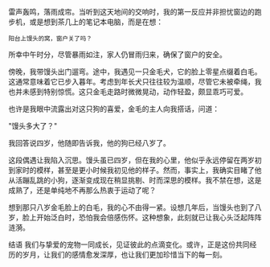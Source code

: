 雷声轰鸣，落雨成帘。当听到这天地间的交响时，我的第一反应并非担忧窗边的跑步机，或是想到茶几上的笔记本电脑，而是在想：

	阳台上馒头的窝，窗户关了吗？

所幸中午时分，尽管暴雨如注，家人仍冒雨归来，确保了窗户的安全。

傍晚，我带馒头出门遛弯。途中，我遇见一只金毛犬，它的脸上零星点缀着白毛。这通常意味着它已步入暮年。考虑到年长犬只往往较为温顺，尽管它未被牵绳，我也并未感到特别惊慌。这只金毛走路时微微晃动，动作轻盈，颇显乖巧可爱。

也许是我眼中流露出对这只狗的喜爱，金毛的主人向我搭话，问道：

"馒头多大了？"

我回答说四岁，他随即告诉我，他的狗已经八岁了。

这段偶遇让我陷入沉思。馒头虽已四岁，但在我的心里，他似乎永远停留在两岁初到家时的模样，甚至是更小时候我初见他的样子。然而，事实上，我确实目睹了他从活蹦乱跳的小狗，逐渐变成现在稍显挑剔、时而深思的模样。我不禁在想，这是成熟了，还是单纯地不再那么热衷于运动了呢？

想到那只八岁金毛脸上的白毛，我的心不由得一紧。设想几年后，当馒头也到了八岁，脸上开始泛白时，恐怕我会倍感伤怀。这种想象，此刻就已让我心头泛起阵阵涟漪。

结语
我们与挚爱的宠物一同成长，见证彼此的点滴变化。或许，正是这份共同经历的岁月，让我们的感情愈发深厚，也让我们更加珍惜当下的每一刻。